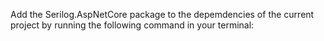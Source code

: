 Add the Serilog.AspNetCore package to the depemdencies of the current project by running the following command in your terminal:
